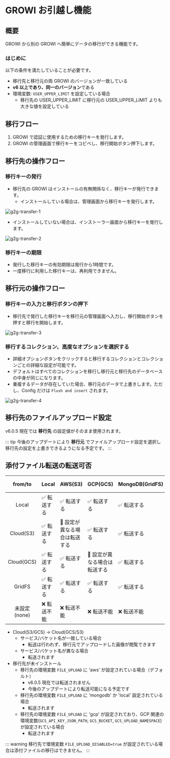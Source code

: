 # GROWI お引越し機能
<!-- markdownlint-disable MD033  -->
## 概要

GROWI から別の GROWI へ簡単にデータの移行ができる機能です。

### はじめに

以下の条件を満たしていることが必要です。

- 移行先と移行元の両 GROWI のバージョンが一致している
- **v6 以上であり、同一のバージョン**である
- 環境変数: `USER_UPPER_LIMIT` を設定している場合
  - 移行先の USER_UPPER_LIMIT に移行元の USER_UPPER_LIMIT よりも大きな値を設定している

## 移行フロー

1. <Badge text="to" vertical='middle'/> GROWI で認証に使用するための移行キーを発行します。
1. <Badge text="from" vertical='middle' type="warning"/> GROWI の管理画面で移行キーをコピペし、移行開始ボタン押下します。

## <Badge text="to" vertical='middle'/>  移行先の操作フロー

### 移行キーの発行

- 移行先の GROWI はインストールの有無関係なく、移行キーが発行できます。
  - インストールしている場合は、管理画面から移行キーを発行します。

![g2g-transfer-1](/assets/images/g2g-transfer-1.png)

- インストールしていない場合は、インストーラー画面から移行キーを発行します。

![g2g-transfer-2](/assets/images/g2g-transfer-2.png)

### 移行キーの期限

- 発行した移行キーの有効期限は発行から1時間です。
- 一度移行に利用した移行キーは、再利用できません。

## <Badge text="from" vertical='middle' type="warning"/> 移行元の操作フロー

### 移行キーの入力と移行ボタンの押下

- 移行先で発行した移行キーを移行元の管理画面へ入力し、移行開始ボタンを押すと移行を開始します。

![g2g-transfer-3](/assets/images/g2g-transfer-3.png)


### 移行するコレクション、高度なオプションを選択する

- 詳細オプションボタンをクリックすると移行するコレクションとコレクションごとの詳細な設定が可能です。
- デフォルトはすべてのコレクションを移行し移行元と移行先のデータベースの中身が同じになります。
- 重複するデータが存在していた場合、移行元のデータで上書きします。ただし、Config だけは `Flush and insert` されます。

![g2g-transfer-4](/assets/images/g2g-transfer-4.png)

## 移行先のファイルアップロード設定

v6.0.5 現在では **移行先** の設定値がそのまま使用されます。

::: tip
今後のアップデートにより **移行元** でファイルアップロード設定を選択し移行先の設定を上書きできるようになる予定です。
:::

## 添付ファイル転送の転送可否

| from/to      | Local                       | AWS(S3)                                         | GCP(GCS)                                        | MongoDB(GridFS)                      | 未設定(none)                               |
| :----------: | :-------------------------- | :------------------------------------------------- | :------------------------------------------------- | :--------------------------- | :------------------------------------------ |
| Local        | :white_check_mark: 転送する | :white_check_mark: 転送する                        | :white_check_mark: 転送する                        | :white_check_mark: 転送する | :x: 転送不能  |
| Cloud(S3)    | :white_check_mark: 転送する | :triangular_flag_on_post: 設定が異なる場合は転送する  | :white_check_mark: 転送する                        | :white_check_mark: 転送する | :x: 転送不能  |
| Cloud(GCS)   | :white_check_mark: 転送する | :white_check_mark: 転送する                        | :triangular_flag_on_post: 設定が異なる場合は転送する | :white_check_mark: 転送する | :x: 転送不能  |
| GridFS       | :white_check_mark: 転送する | :white_check_mark: 転送する                        | :white_check_mark: 転送する                        | :white_check_mark: 転送する | :x: 転送不能  |
| 未設定(none)  | :x: 転送不能                | :x: 転送不能                                       | :x: 転送不能                                       | :x: 転送不能                | :x: 転送不能                               |

- Cloud(S3/GCS) -> Cloud(GCS/S3)
  - サービス/バケット名が一致している場合
    - 転送は行われず、移行元でアップロードした画像が閲覧できます
  - サービス/バケット名が異なる場合
    - 転送されます
- 移行先が未インストール
  - 移行先の環境変数 `FILE_UPLOAD` に 'aws' が設定されている場合（デフォルト）
    - v6.0.5 現在では転送されません
    - 今後のアップデートにより転送可能になる予定です
  - 移行先の環境変数 `FILE_UPLOAD` に 'mongodb' か 'local' 設定されている場合
    - 転送されます
  - 移行先の環境変数 `FILE_UPLOAD` に 'gcp' が設定されており、GCP 関連の環境変数(`GCS_API_KEY_JSON_PATH`, `GCS_BUCKET`, `GCS_UPLOAD_NAMESPACE`)が設定されている場合
    - 転送されます

::: warning
移行先で環境変数 `FILE_UPLOAD_DISABLED=true` が設定されている場合は添付ファイルの移行はできません。
:::
